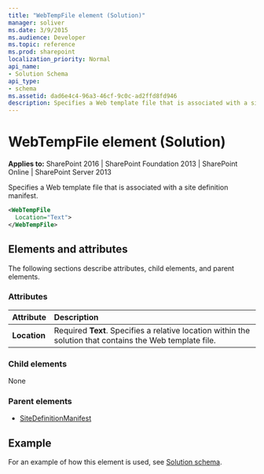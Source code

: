 ```yaml
---
title: "WebTempFile element (Solution)"
manager: soliver
ms.date: 3/9/2015
ms.audience: Developer
ms.topic: reference
ms.prod: sharepoint
localization_priority: Normal
api_name:
- Solution Schema
api_type:
- schema
ms.assetid: dad6e4c4-96a3-46cf-9c0c-ad2ffd8fd946
description: Specifies a Web template file that is associated with a site definition manifest.
---
```


# WebTempFile element (Solution)

**Applies to:** SharePoint 2016 | SharePoint Foundation 2013 | SharePoint Online | SharePoint Server 2013
  
Specifies a Web template file that is associated with a site definition manifest.
  
```XML
<WebTempFile
  Location="Text">
</WebTempFile>
```

## Elements and attributes

The following sections describe attributes, child elements, and parent elements.

### Attributes

|**Attribute**|**Description**|
|:-----|:-----|
|**Location**  <br/> |Required **Text**. Specifies a relative location within the solution that contains the Web template file.  <br/> |
   
### Child elements

None
   
### Parent elements

- [SiteDefinitionManifest](sitedefinitionmanifest-element-solution.md)
   
## Example

For an example of how this element is used, see [Solution schema](solution-schema.md).
  

